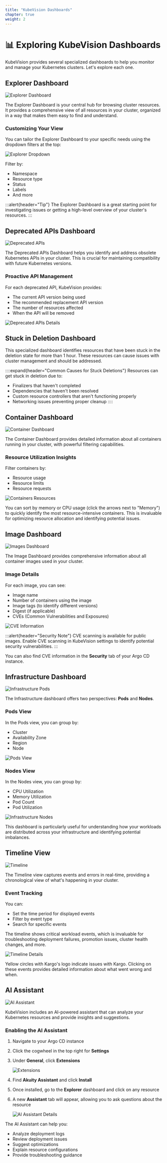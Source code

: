 ```yaml
---
title: "KubeVision Dashboards"
chapter: true
weight: 2
---
```


# 📊 Exploring KubeVision Dashboards

KubeVision provides several specialized dashboards to help you monitor and manage your Kubernetes clusters. Let's explore each one.

## Explorer Dashboard

![Explorer Dashboard](/images/KubeVisionExplorer.png)

The Explorer Dashboard is your central hub for browsing cluster resources. It provides a comprehensive view of all resources in your cluster, organized in a way that makes them easy to find and understand.

### Customizing Your View

You can tailor the Explorer Dashboard to your specific needs using the dropdown filters at the top:

![Explorer Dropdown](/images/KubeVisionExplorer2.png)

Filter by:
- Namespace
- Resource type
- Status
- Labels
- And more

:::alert{header="Tip"}
The Explorer Dashboard is a great starting point for investigating issues or getting a high-level overview of your cluster's resources.
:::

## Deprecated APIs Dashboard

![Deprecated APIs](/images/KubeVisionDeprecatedApis.png)

The Deprecated APIs Dashboard helps you identify and address obsolete Kubernetes APIs in your cluster. This is crucial for maintaining compatibility with future Kubernetes versions.

### Proactive API Management

For each deprecated API, KubeVision provides:
- The current API version being used
- The recommended replacement API version
- The number of resources affected
- When the API will be removed

![Deprecated APIs Details](/images/KubeVisionDeprecatedAPIs2.png)

## Stuck in Deletion Dashboard

This specialized dashboard identifies resources that have been stuck in the deletion state for more than 1 hour. These resources can cause issues with cluster management and should be addressed.

::::expand{header="Common Causes for Stuck Deletions"}
Resources can get stuck in deletion due to:
- Finalizers that haven't completed
- Dependencies that haven't been resolved
- Custom resource controllers that aren't functioning properly
- Networking issues preventing proper cleanup
::::

## Container Dashboard

![Container Dashboard](/images/KubeVisionContainers.png)

The Container Dashboard provides detailed information about all containers running in your cluster, with powerful filtering capabilities.

### Resource Utilization Insights

Filter containers by:
- Resource usage
- Resource limits
- Resource requests

![Containers Resources](/images/KubeVisionContainersResource.png)

You can sort by memory or CPU usage (click the arrows next to "Memory") to quickly identify the most resource-intensive containers. This is invaluable for optimizing resource allocation and identifying potential issues.

## Image Dashboard

![Images Dashboard](/images/KubeVisionImages.png)

The Image Dashboard provides comprehensive information about all container images used in your cluster.

### Image Details

For each image, you can see:
- Image name
- Number of containers using the image
- Image tags (to identify different versions)
- Digest (if applicable)
- CVEs (Common Vulnerabilities and Exposures)

![CVE Information](/images/KubeVisionCVEs.png)

:::alert{header="Security Note"}
CVE scanning is available for public images. Enable CVE scanning in KubeVision settings to identify potential security vulnerabilities.
:::

You can also find CVE information in the **Security** tab of your Argo CD instance.

## Infrastructure Dashboard

![Infrastructure Pods](/images/InfrastructurePods.png)

The Infrastructure dashboard offers two perspectives: **Pods** and **Nodes**.

### Pods View

In the Pods view, you can group by:
- Cluster
- Availability Zone
- Region
- Node

![Pods View](/images/InfrastructurePodsrunning.png)

### Nodes View

In the Nodes view, you can group by:
- CPU Utilization
- Memory Utilization
- Pod Count
- Pod Utilization

![Infrastructure Nodes](/images/InfrastructureNode.png)

This dashboard is particularly useful for understanding how your workloads are distributed across your infrastructure and identifying potential imbalances.

## Timeline View

![Timeline](/images/KubeVisionTimeline1.png)

The Timeline view captures events and errors in real-time, providing a chronological view of what's happening in your cluster.

### Event Tracking

You can:
- Set the time period for displayed events
- Filter by event type
- Search for specific events

The timeline shows critical workload events, which is invaluable for troubleshooting deployment failures, promotion issues, cluster health changes, and more.

![Timeline Details](/images/KubeVisionTimeline2.png)

Yellow circles with Kargo's logo indicate issues with Kargo. Clicking on these events provides detailed information about what went wrong and when.

## AI Assistant

![AI Assistant](/images/AkuityAssistant.png)

KubeVision includes an AI-powered assistant that can analyze your Kubernetes resources and provide insights and suggestions.

### Enabling the AI Assistant

1. Navigate to your Argo CD instance

2. Click the cogwheel in the top right for **Settings**

3. Under **General**, click **Extensions**
   
   ![Extensions](/images/AkuityExtensions.png)

4. Find **Akuity Assistant** and click **Install**

5. Once installed, go to the **Explorer** dashboard and click on any resource

6. A new **Assistant** tab will appear, allowing you to ask questions about the resource
   
   ![AI Assistant Details](/images/AkuityAIAssist2.png)

The AI Assistant can help you:
- Analyze deployment logs
- Review deployment issues
- Suggest optimizations
- Explain resource configurations
- Provide troubleshooting guidance